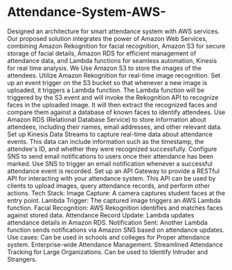 # Attendance-System-AWS-
Designed an architecture for smart attendance system with AWS services.
Our proposed solution integrates the power of Amazon Web Services, combining Amazon Rekognition for facial recognition, Amazon S3 for secure storage of facial details, Amazon RDS for efficient management of attendance data, and Lambda functions for seamless automation, Kinesis for real time analysis.
We Use Amazon S3 to store the images of the attendees.
Utilize Amazon Rekognition for real-time image recognition. Set up an event trigger on the S3 bucket so that whenever a new image is uploaded, it triggers a Lambda function.
The Lambda function will be triggered by the S3 event and will invoke the Rekognition API to recognize faces in the uploaded image. It will then extract the recognized faces and compare them against a database of known faces to identify attendees.
Use Amazon RDS (Relational Database Service) to store information about attendees, including their names, email addresses, and other relevant data.
Set up Kinesis Data Streams to capture real-time data about attendance events. This data can include information such as the timestamp, the attendee's ID, and whether they were recognized successfully.
Configure SNS to send email notifications to users once their attendance has been marked. Use SNS to trigger an email notification whenever a successful attendance event is recorded.
Set up an API Gateway to provide a RESTful API for interacting with your attendance system. This API can be used by clients to upload images, query attendance records, and perform other actions.
Tech Stack:
Image Capture: A camera captures student faces at the entry point.
Lambda Trigger: The captured image triggers an AWS Lambda function.
Facial Recognition: AWS Rekognition identifies and matches faces against stored data.
Attendance Record Update: Lambda updates attendance details in Amazon RDS.
Notification Sent: Another Lambda function sends notifications via Amazon SNS based on attendance updates.
Use cases:
Can be used in schools and colleges for Proper attendance system.
Enterprise-wide Attendance Management.
Streamlined Attendance Tracking for Large Organizations.
Can be used to Identify Intruder and Strangers.
